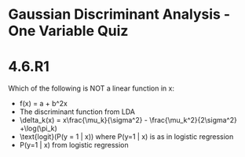 # Gaussian Discriminant Analysis - One Variable Quiz

# 4.6.R1

Which of the following is NOT a linear function in x:

- f(x) = a + b^2x
- The discriminant function from LDA
- \delta_k(x) = x\frac{\mu_k}{\sigma^2} - \frac{\mu_k^2}{2\sigma^2} +\log(\pi_k)
- \text{logit}(P(y = 1 | x)) where P(y=1 | x) is as in logistic regression
- P(y=1 | x) from logistic regression
